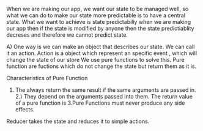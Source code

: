 When we are making our app, we want our state to be managed well,
so what we can do to make our state more predictable is to have a
central state.
What we want to achieve is state predictabiliy when we are making our app
then if the state is modified by anyone then the state predictiablity decreses
and therefore we cannot predict state.

A) One way is we can make an object that describes our state. We can call it an action.
Action is a object which represent an specific event , which will change the state of our store
We use pure functions to solve this. Pure function are fuctions which do not change the state
but return them as it is.

Characteristics of Pure Function

1. The always return the same result if the same arguments are passed in.
2.) They depend on the arguments passed into them. The return value of a pure function is <!-- 
   depedent on the input it receives and nothing else.  -->
3.Pure Functions must never produce any side effects.


Reducer takes the state and reduces it to simple actions.